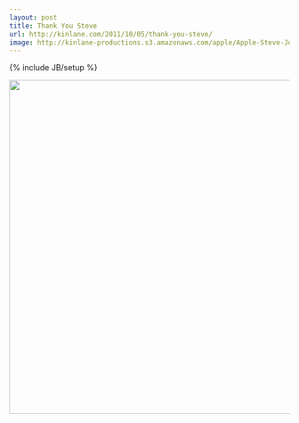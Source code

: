 ```yaml
---
layout: post
title: Thank You Steve
url: http://kinlane.com/2011/10/05/thank-you-steve/
image: http://kinlane-productions.s3.amazonaws.com/apple/Apple-Steve-Jobs.png
---
```

{% include JB/setup %}
<a href="http://www.apple.com/stevejobs/"><img src="http://kinlane-productions.s3.amazonaws.com/apple/Apple-Steve-Jobs.png"  width="600" align="center" /></a>